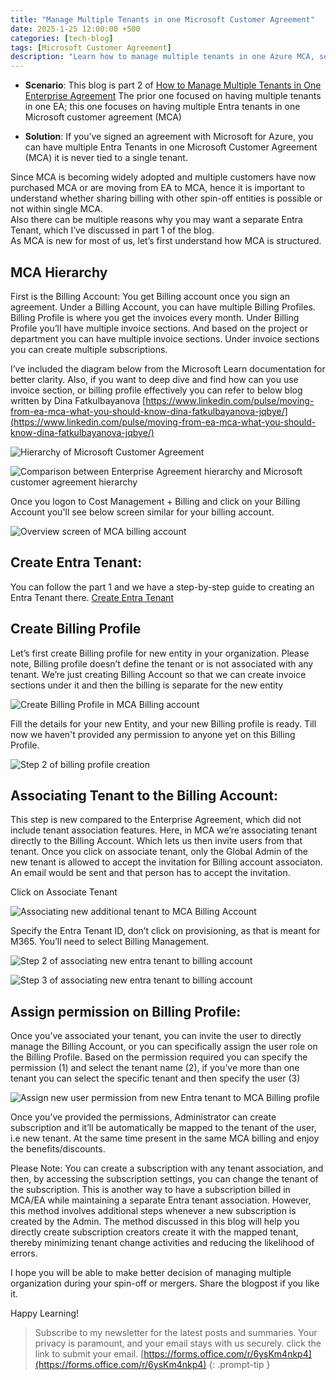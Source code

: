 ```yaml
---
title: "Manage Multiple Tenants in one Microsoft Customer Agreement"
date: 2025-1-25 12:00:00 +500
categories: [tech-blog]
tags: [Microsoft Customer Agreement]
description: "Learn how to manage multiple tenants in one Azure MCA, set billing profiles, and have multiple companies in single Microsoft customer agreement."
---
```


* **Scenario**: This blog is part 2 of [How to Manage Multiple Tenants in One Enterprise Agreement](https://www.azuredoctor.com/posts/multiple-tenants-one-enterprise-agreement/) The prior one focused on having multiple tenants in one EA; this one focuses on having multiple Entra tenants in one Microsoft customer agreement (MCA)

* **Solution**: If you’ve signed an agreement with Microsoft for Azure, you can have multiple Entra Tenants in one Microsoft Customer Agreement (MCA) it is never tied to a single tenant.

Since MCA is becoming widely adopted and multiple customers have now purchased MCA or are moving from EA to MCA, hence it is important to understand whether sharing billing with other spin-off entities is possible or not within single MCA.\
Also there can be multiple reasons why you may want a separate Entra Tenant, which I’ve discussed in part 1 of the blog.\
As MCA is new for most of us, let’s first understand how MCA is structured.

## MCA Hierarchy

First is the Billing Account: You get Billing account once you sign an agreement. Under a Billing Account, you can have multiple Billing Profiles. Billing Profile is where you get the invoices every month. Under Billing Profile you’ll have multiple invoice sections.
And based on the project or department you can have multiple invoice sections. Under invoice sections you can create multiple subscriptions.

I’ve included the diagram below from the Microsoft Learn documentation for better clarity.
Also, if you want to deep dive and find how can you use invoice section, or billing profile effectively you can refer to below blog written by Dina Fatkulbayanova
[https://www.linkedin.com/pulse/moving-from-ea-mca-what-you-should-know-dina-fatkulbayanova-jqbye/](https://www.linkedin.com/pulse/moving-from-ea-mca-what-you-should-know-dina-fatkulbayanova-jqbye/)

![Hierarchy of Microsoft Customer Agreement](https://raw.githubusercontent.com/qureshiaquib/qureshiaquib.github.io/main/assets/25012025/mca-hierarchy.jpg)

![Comparison between Enterprise Agreement hierarchy and Microsoft customer agreement hierarchy](https://raw.githubusercontent.com/qureshiaquib/qureshiaquib.github.io/main/assets/25012025/mca-hierarchy-comparison-to-ea.jpg)


Once you logon to Cost Management + Billing and click on your Billing Account you'll see below screen similar for your billing account.

![Overview screen of MCA billing account](https://raw.githubusercontent.com/qureshiaquib/qureshiaquib.github.io/main/assets/25012025/billing-account-info.jpg)


## Create Entra Tenant:
You can follow the part 1 and we have a step-by-step guide to creating an Entra Tenant there.
[Create Entra Tenant](https://www.azuredoctor.com/posts/multiple-tenants-one-enterprise-agreement/#create-entra-tenant)

## Create Billing Profile
Let’s first create Billing profile for new entity in your organization.
Please note, Billing profile doesn’t define the tenant or is not associated with any tenant. We’re just creating Billing Account so that we can create invoice sections under it and then the billing is separate for the new entity

![Create Billing Profile in MCA Billing account](https://raw.githubusercontent.com/qureshiaquib/qureshiaquib.github.io/main/assets/25012025/Billing-profile-creation-step1.jpg)

Fill the details for your new Entity, and your new Billing profile is ready. Till now we haven't provided any permission to anyone yet on this Billing Profile.

![Step 2 of billing profile creation](https://raw.githubusercontent.com/qureshiaquib/qureshiaquib.github.io/main/assets/25012025/Billing-profile-creation-step2.jpg)

## Associating Tenant to the Billing Account:

This step is new compared to the Enterprise Agreement, which did not include tenant association features. Here, in MCA we’re associating tenant directly to the Billing Account. Which lets us then invite users from that tenant. Once you click on associate tenant, only the Global Admin of the new tenant is allowed to accept the invitation for Billing account associaton. An email would be sent and that person has to accept the invitation.

Click on Associate Tenant

![Associating new additional tenant to MCA Billing Account](https://raw.githubusercontent.com/qureshiaquib/qureshiaquib.github.io/main/assets/25012025/billing-accociate-tenant.jpg)

Specify the Entra Tenant ID, don’t click on provisioning, as that is meant for M365. You’ll need to select Billing Management.

![Step 2 of associating new entra tenant to billing account](https://raw.githubusercontent.com/qureshiaquib/qureshiaquib.github.io/main/assets/25012025/billing-accociate-tenant-step2.jpg)

![Step 3 of associating new entra tenant to billing account](https://raw.githubusercontent.com/qureshiaquib/qureshiaquib.github.io/main/assets/25012025/billing-accociate-tenant-step3.jpg)

## Assign permission on Billing Profile:
Once you’ve associated your tenant, you can invite the user to directly manage the Billing Account, or you can specifically assign the user role on the Billing Profile.
Based on the permission required you can specify the permission (1) and select the tenant name (2), if you’ve more than one tenant you can select the specific tenant and then specify the user (3)

![Assign new user permission from new Entra tenant to MCA Billing profile](https://raw.githubusercontent.com/qureshiaquib/qureshiaquib.github.io/main/assets/25012025/assign-permission-on-billing-profile-v1.jpg)

Once you’ve provided the permissions, Administrator can create subscription and it’ll be automatically be mapped to the tenant of the user, i.e new tenant. At the same time present in the same MCA billing and enjoy the benefits/discounts.

Please Note:
You can create a subscription with any tenant association, and then, by accessing the subscription settings, you can change the tenant of the subscription. This is another way to have a subscription billed in MCA/EA while maintaining a separate Entra tenant association. However, this method involves additional steps whenever a new subscription is created by the Admin. The method discussed in this blog will help you directly create subscription creators create it with the mapped tenant, thereby minimizing tenant change activities and reducing the likelihood of errors.

I hope you will be able to make better decision of managing multiple organization during your spin-off or mergers.
Share the blogpost if you like it.

Happy Learning!

>Subscribe to my newsletter for the latest posts and summaries. Your privacy is paramount, and your email stays with us securely.
click the link to submit your email.
[https://forms.office.com/r/6ysKm4nkp4](https://forms.office.com/r/6ysKm4nkp4)
{: .prompt-tip }